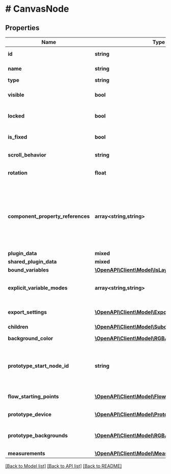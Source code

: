 # # CanvasNode

## Properties

Name | Type | Description | Notes
------------ | ------------- | ------------- | -------------
**id** | **string** | A string uniquely identifying this node within the document. |
**name** | **string** | The name given to the node by the user in the tool. |
**type** | **string** |  |
**visible** | **bool** | Whether or not the node is visible on the canvas. | [optional] [default to true]
**locked** | **bool** | If true, layer is locked and cannot be edited | [optional] [default to false]
**is_fixed** | **bool** | Whether the layer is fixed while the parent is scrolling | [optional] [default to false]
**scroll_behavior** | **string** | How layer should be treated when the frame is resized | [default to 'SCROLLS']
**rotation** | **float** | The rotation of the node, if not 0. | [optional] [default to 0]
**component_property_references** | **array<string,string>** | A mapping of a layer&#39;s property to component property name of component properties attached to this node. The component property name can be used to look up more information on the corresponding component&#39;s or component set&#39;s componentPropertyDefinitions. | [optional]
**plugin_data** | **mixed** |  | [optional]
**shared_plugin_data** | **mixed** |  | [optional]
**bound_variables** | [**\OpenAPI\Client\Model\IsLayerTraitBoundVariables**](IsLayerTraitBoundVariables.md) |  | [optional]
**explicit_variable_modes** | **array<string,string>** | A mapping of variable collection ID to mode ID representing the explicitly set modes for this node. | [optional]
**export_settings** | [**\OpenAPI\Client\Model\ExportSetting[]**](ExportSetting.md) | An array of export settings representing images to export from the node. | [optional]
**children** | [**\OpenAPI\Client\Model\SubcanvasNode[]**](SubcanvasNode.md) |  |
**background_color** | [**\OpenAPI\Client\Model\RGBA**](RGBA.md) | Background color of the canvas. |
**prototype_start_node_id** | **string** | Node ID that corresponds to the start frame for prototypes. This is deprecated with the introduction of multiple flows. Please use the &#x60;flowStartingPoints&#x60; field. |
**flow_starting_points** | [**\OpenAPI\Client\Model\FlowStartingPoint[]**](FlowStartingPoint.md) | An array of flow starting points sorted by its position in the prototype settings panel. |
**prototype_device** | [**\OpenAPI\Client\Model\PrototypeDevice**](PrototypeDevice.md) | The device used to view a prototype. |
**prototype_backgrounds** | [**\OpenAPI\Client\Model\RGBA[]**](RGBA.md) | The background color of the prototype (currently only supports a single solid color paint). | [optional]
**measurements** | [**\OpenAPI\Client\Model\Measurement[]**](Measurement.md) |  | [optional]

[[Back to Model list]](../../README.md#models) [[Back to API list]](../../README.md#endpoints) [[Back to README]](../../README.md)
